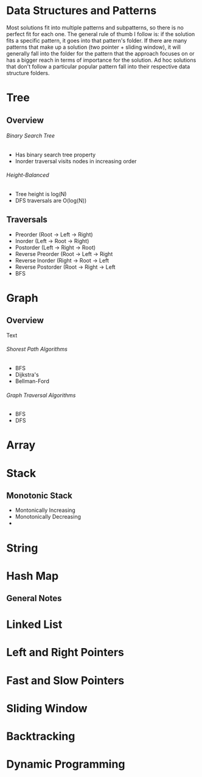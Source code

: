 # Data Structures and Patterns
Most solutions fit into multiple patterns and subpatterns, so there is no perfect fit for each one. The general rule of thumb I follow is: if the solution fits a specific pattern, it goes into that pattern's folder. If there are many patterns that make up a solution (two pointer + sliding window), it will generally fall into the folder for the pattern that the approach focuses on or has a bigger reach in terms of importance for the solution. Ad hoc solutions that don't follow a particular popular pattern fall into their respective data structure folders.
# **Tree**

## Overview
###### Binary Search Tree
- Has binary search tree property
- Inorder traversal visits nodes in increasing order
###### Height-Balanced
- Tree height is log(N)
- DFS traversals are O(log(N))

## Traversals
- Preorder (Root -> Left -> Right)
- Inorder (Left -> Root -> Right)
- Postorder (Left -> Right -> Root)
- Reverse Preorder (Root -> Left -> Right
- Reverse Inorder (Right -> Root -> Left
- Reverse Postorder (Root -> Right -> Left
- BFS



# Graph
## Overview
Text
###### Shorest Path Algorithms
- BFS
- Dijkstra's
- Bellman-Ford
###### Graph Traversal Algorithms
- BFS
- DFS



# Array

# Stack
## Monotonic Stack
- Montonically Increasing
- Monotonically Decreasing
- 
# String

# Hash Map
## General Notes

# Linked List

# Left and Right Pointers

# Fast and Slow Pointers

# Sliding Window

# Backtracking

# Dynamic Programming
